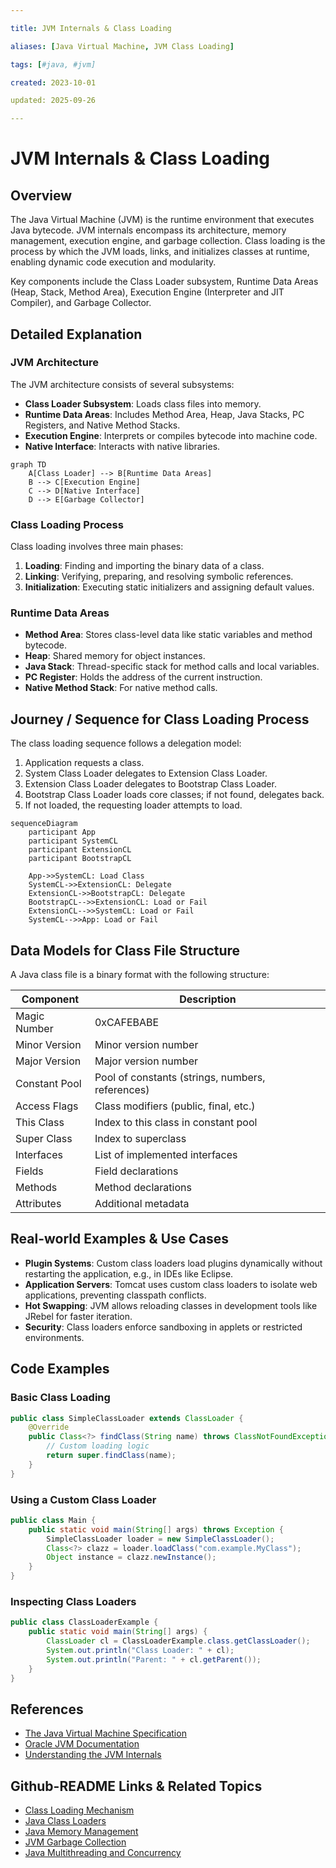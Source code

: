 ```yaml
---

title: JVM Internals & Class Loading

aliases: [Java Virtual Machine, JVM Class Loading]

tags: [#java, #jvm]

created: 2023-10-01

updated: 2025-09-26

---
```


# JVM Internals & Class Loading

## Overview

The Java Virtual Machine (JVM) is the runtime environment that executes Java bytecode. JVM internals encompass its architecture, memory management, execution engine, and garbage collection. Class loading is the process by which the JVM loads, links, and initializes classes at runtime, enabling dynamic code execution and modularity.

Key components include the Class Loader subsystem, Runtime Data Areas (Heap, Stack, Method Area), Execution Engine (Interpreter and JIT Compiler), and Garbage Collector.

## Detailed Explanation

### JVM Architecture

The JVM architecture consists of several subsystems:

- **Class Loader Subsystem**: Loads class files into memory.
- **Runtime Data Areas**: Includes Method Area, Heap, Java Stacks, PC Registers, and Native Method Stacks.
- **Execution Engine**: Interprets or compiles bytecode into machine code.
- **Native Interface**: Interacts with native libraries.

```mermaid
graph TD
    A[Class Loader] --> B[Runtime Data Areas]
    B --> C[Execution Engine]
    C --> D[Native Interface]
    D --> E[Garbage Collector]
```

### Class Loading Process

Class loading involves three main phases:

1. **Loading**: Finding and importing the binary data of a class.
2. **Linking**: Verifying, preparing, and resolving symbolic references.
3. **Initialization**: Executing static initializers and assigning default values.

### Runtime Data Areas

- **Method Area**: Stores class-level data like static variables and method bytecode.
- **Heap**: Shared memory for object instances.
- **Java Stack**: Thread-specific stack for method calls and local variables.
- **PC Register**: Holds the address of the current instruction.
- **Native Method Stack**: For native method calls.

## Journey / Sequence for Class Loading Process

The class loading sequence follows a delegation model:

1. Application requests a class.
2. System Class Loader delegates to Extension Class Loader.
3. Extension Class Loader delegates to Bootstrap Class Loader.
4. Bootstrap Class Loader loads core classes; if not found, delegates back.
5. If not loaded, the requesting loader attempts to load.

```mermaid
sequenceDiagram
    participant App
    participant SystemCL
    participant ExtensionCL
    participant BootstrapCL

    App->>SystemCL: Load Class
    SystemCL->>ExtensionCL: Delegate
    ExtensionCL->>BootstrapCL: Delegate
    BootstrapCL-->>ExtensionCL: Load or Fail
    ExtensionCL-->>SystemCL: Load or Fail
    SystemCL-->>App: Load or Fail
```

## Data Models for Class File Structure

A Java class file is a binary format with the following structure:

| Component | Description |
|-----------|-------------|
| Magic Number | 0xCAFEBABE |
| Minor Version | Minor version number |
| Major Version | Major version number |
| Constant Pool | Pool of constants (strings, numbers, references) |
| Access Flags | Class modifiers (public, final, etc.) |
| This Class | Index to this class in constant pool |
| Super Class | Index to superclass |
| Interfaces | List of implemented interfaces |
| Fields | Field declarations |
| Methods | Method declarations |
| Attributes | Additional metadata |

## Real-world Examples & Use Cases

- **Plugin Systems**: Custom class loaders load plugins dynamically without restarting the application, e.g., in IDEs like Eclipse.
- **Application Servers**: Tomcat uses custom class loaders to isolate web applications, preventing classpath conflicts.
- **Hot Swapping**: JVM allows reloading classes in development tools like JRebel for faster iteration.
- **Security**: Class loaders enforce sandboxing in applets or restricted environments.

## Code Examples

### Basic Class Loading

```java
public class SimpleClassLoader extends ClassLoader {
    @Override
    public Class<?> findClass(String name) throws ClassNotFoundException {
        // Custom loading logic
        return super.findClass(name);
    }
}
```

### Using a Custom Class Loader

```java
public class Main {
    public static void main(String[] args) throws Exception {
        SimpleClassLoader loader = new SimpleClassLoader();
        Class<?> clazz = loader.loadClass("com.example.MyClass");
        Object instance = clazz.newInstance();
    }
}
```

### Inspecting Class Loaders

```java
public class ClassLoaderExample {
    public static void main(String[] args) {
        ClassLoader cl = ClassLoaderExample.class.getClassLoader();
        System.out.println("Class Loader: " + cl);
        System.out.println("Parent: " + cl.getParent());
    }
}
```

## References

- [The Java Virtual Machine Specification](https://docs.oracle.com/javase/specs/jvms/se21/html/index.html)
- [Oracle JVM Documentation](https://docs.oracle.com/en/java/javase/21/)
- [Understanding the JVM Internals](https://www.oracle.com/technetwork/java/javase/tech/index-jsp-140228.html)

## Github-README Links & Related Topics

- [Class Loading Mechanism](./class-loading-mechanism/README.md)
- [Java Class Loaders](./java-class-loaders/README.md)
- [Java Memory Management](./java-memory-management/README.md)
- [JVM Garbage Collection](./garbage-collection-algorithms/README.md)
- [Java Multithreading and Concurrency](./java-multithreading-and-concurrency/README.md)